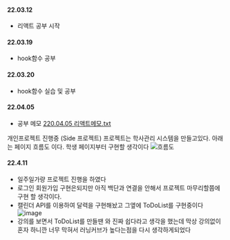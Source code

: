 

#### 22.03.12
- 리액트 공부 시작

#### 22.03.19
- hook함수  공부

#### 22.03.20
- hook함수  실습 및  공부



#### 22.04.05

- 공부 메모  [220.04.05 리액트메모.txt](https://github.com/CJH0120/React_Study-Project/files/8419023/220.04.05.txt)


개인프로젝트 진행중 (Side 프로젝트)
프로젝트는 학사관리 시스템을 만들고있다.
아래는 페이지 흐름도 이다. 학생 페이지부터 구현할 생각이다
![흐름도](https://user-images.githubusercontent.com/97073471/162671215-24d9e4ae-c27f-46e4-880d-76d87cce67b5.PNG)



#### 22.4.11 
- 일주일가량 프로젝트 진행을 하였다
- 로그인 회원가입 구현은되지만 아직 백단과 연결을 안해서 프로젝트 마무리할쯤에 구현 할 생각이다.
- 캘린더 API를 이용하여 달력을 구현해놨고 그옆에 ToDoList를 구현중이다
  ![image](https://user-images.githubusercontent.com/97073471/162671023-69fb1a90-7a40-411c-9e5e-ac34c3d71792.png)
- 강의를 보면서 ToDoList를 만들땐 와 진짜 쉽다라고 생각을 했는데 막상 강의없이 혼자 하니깐 너무 막혀서  러닝커브가 높다는점을 다시 생각하게되었다 
 

